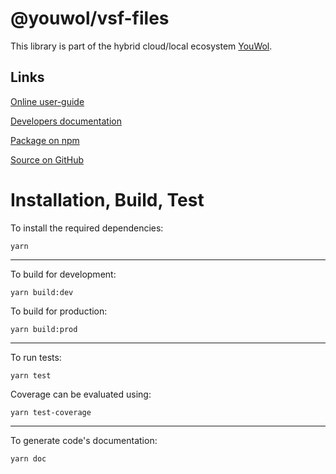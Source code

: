 # @youwol/vsf-files



This library is part of the hybrid cloud/local ecosystem
[YouWol](https://platform.youwol.com/applications/@youwol/platform/latest).

## Links

[Online user-guide](https://l.youwol.com/doc/@youwol/vsf-files)

[Developers documentation](https://platform.youwol.com/applications/@youwol/cdn-explorer/latest?package=@youwol/vsf-files&tab=doc)

[Package on npm](https://www.npmjs.com/package/@youwol/vsf-files)

[Source on GitHub](https://github.com/youwol/vsf-files)

# Installation, Build, Test

To install the required dependencies:

```shell
yarn
```

---

To build for development:

```shell
yarn build:dev
```

To build for production:

```shell
yarn build:prod
```

---

To run tests:

```shell
yarn test
```

Coverage can be evaluated using:

```shell
yarn test-coverage
```

---

To generate code's documentation:

```shell
yarn doc
```
